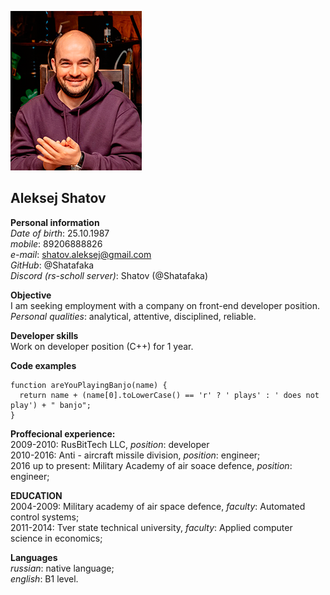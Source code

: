![My photo.](photo.png  "My photo.")  

## Aleksej Shatov  

**Personal information**    
_Date of birth_: 25.10.1987    
_mobile_: 89206888826  
_e-mail_: shatov.aleksej@gmail.com  
_GitHub_: @Shatafaka  
_Discord (rs-scholl server)_: Shatov (@Shatafaka)  

**Objective**  
I am seeking employment with a company on front-end developer position.  
*Personal qualities*: analytical, attentive, disciplined, reliable.  

**Developer skills**  
Work on developer position (C++) for 1 year.  

**Code examples**  
```
function areYouPlayingBanjo(name) {
  return name + (name[0].toLowerCase() == 'r' ? ' plays' : ' does not play') + " banjo";
}
```

**Proffecional experience:**  
2009-2010: RusBitTech LLC, _position_: developer  
2010-2016: Anti - aircraft missile division, _position_: engineer;  
2016 up to present: Military Academy of air soace defence, _position_: engineer;    

**EDUCATION**  
2004-2009: Military academy of air space defence, _faculty_: Automated control systems;  
2011-2014: Tver state technical university, _faculty_: Applied computer science in economics;    

**Languages**  
_russian_: native language;  
_english_: B1 level.  
